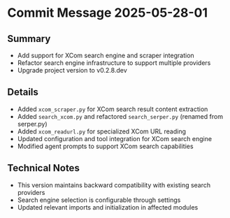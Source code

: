 # Commit Message 2025-05-28-01

## Summary
- Add support for XCom search engine and scraper integration
- Refactor search engine infrastructure to support multiple providers
- Upgrade project version to v0.2.8.dev

## Details
- Added `xcom_scraper.py` for XCom search result content extraction
- Added `search_xcom.py` and refactored `search_serper.py` (renamed from serper.py)
- Added `xcom_readurl.py` for specialized XCom URL reading
- Updated configuration and tool integration for XCom search engine
- Modified agent prompts to support XCom search capabilities

## Technical Notes
- This version maintains backward compatibility with existing search providers
- Search engine selection is configurable through settings
- Updated relevant imports and initialization in affected modules